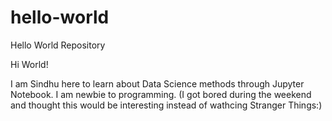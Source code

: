 # hello-world
Hello World Repository 

Hi World!

I am Sindhu here to learn about Data Science methods through Jupyter Notebook.
I am newbie to programming.
(I got bored during the weekend and thought this would be interesting instead of wathcing Stranger Things:)

